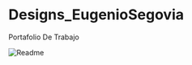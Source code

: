# Designs_EugenioSegovia
Portafolio De Trabajo 

![Readme](https://github.com/NFTcoolarts/Designs_EugenioSegovia/assets/143665127/218551ea-1107-49d9-b170-918970d50a54)
